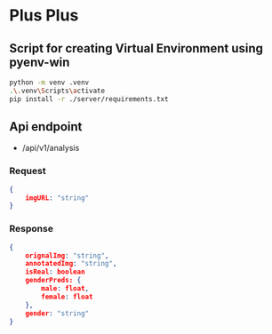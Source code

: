 # Plus Plus

## Script for creating Virtual Environment using pyenv-win

```bash
python -m venv .venv
.\.venv\Scripts\activate
pip install -r ./server/requirements.txt
```

## Api endpoint

- /api/v1/analysis

### Request

```json
{
    imgURL: "string"
}
```

### Response

```json
{
    orignalImg: "string",
    annotatedImg: "string",
    isReal: boolean
    genderPreds: {
        male: float,
        female: float
    },
    gender: "string"
}
```
